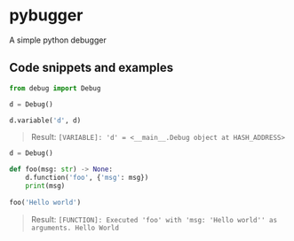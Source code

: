 # pybugger
A simple python debugger

## Code snippets and examples
```py
from debug import Debug

d = Debug()

d.variable('d', d)
```
> Result: `[VARIABLE]: 'd' = <__main__.Debug object at HASH_ADDRESS>`

```py
d = Debug()

def foo(msg: str) -> None:
	d.function('foo', {'msg': msg})
	print(msg)
	
foo('Hello world')
```
> Result: ```[FUNCTION]: Executed 'foo' with 'msg: 'Hello world'' as arguments.
Hello World```
